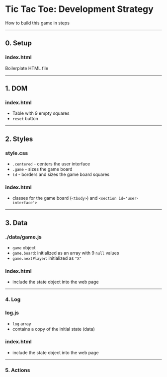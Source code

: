 # Tic Tac Toe: Development Strategy

How to build this game in steps

---

## 0. Setup

### index.html

Boilerplate HTML file

---

## 1. DOM

### index.html

* Table with 9 empty squares
* `reset` button

---

## 2. Styles

### style.css

* `.centered` - centers the user interface
* `.game` - sizes the game board
* `td` - borders and sizes the game board squares

### index.html

* classes for the game board (`<tbody>`) and `<section id='user-interface'>`

---

## 3. Data

### ./data/game.js

* `game` object
* `game.board`: initialized as an array with 9 `null` values
* `game.nextPlayer`: initialized as `"X"`

### index.html

* include the state object into the web page

---

### 4. Log

### log.js

* `log` array
* contains a copy of the initial state (data)

### index.html

* include the state object into the web page

---

### 5. Actions
